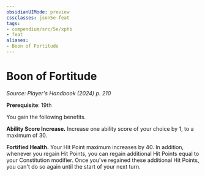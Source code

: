 ```yaml
---
obsidianUIMode: preview
cssclasses: json5e-feat
tags:
- compendium/src/5e/xphb
- feat
aliases:
- Boon of Fortitude
---
```

# Boon of Fortitude
*Source: Player's Handbook (2024) p. 210*  

**Prerequisite**: 19th

You gain the following benefits.

**Ability Score Increase.** Increase one ability score of your choice by 1, to a maximum of 30.

**Fortified Health.** Your Hit Point maximum increases by 40. In addition, whenever you regain Hit Points, you can regain additional Hit Points equal to your Constitution modifier. Once you've regained these additional Hit Points, you can't do so again until the start of your next turn.